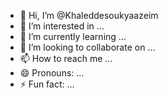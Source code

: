- 👋 Hi, I’m @Khaleddesoukyaazeim
- 👀 I’m interested in ...
- 🌱 I’m currently learning ...
- 💞️ I’m looking to collaborate on ...
- 📫 How to reach me ...
- 😄 Pronouns: ...
- ⚡ Fun fact: ...

<!---
Khaleddesoukyaazeim/Khaleddesoukyaazeim is a ✨ special ✨ repository because its `README.md` (this file) appears on your GitHub profile.
You can click the Preview link to take a look at your changes.
--->
